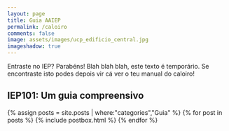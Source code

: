 ```yaml
---
layout: page
title: Guia AAIEP
permalink: /caloiro
comments: false
image: assets/images/ucp_edificio_central.jpg
imageshadow: true
---
```

Entraste no IEP? Parabéns! Blah blah blah, este texto é temporário. Se encontraste isto podes depois vir cá ver o teu manual do caloiro!

## IEP101: Um guia compreensivo
{% assign posts = site.posts | where:"categories","Guia" %}
{% for post in posts %}
  {% include postbox.html %}
{% endfor %}
